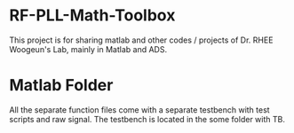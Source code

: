 # RF-PLL-Math-Toolbox
This project is for sharing matlab and other codes / projects of Dr. RHEE Woogeun's Lab, mainly in Matlab and ADS.

# Matlab Folder
All the separate function files come with a separate testbench with test scripts and raw signal. The testbench is located in the some folder with TB.
